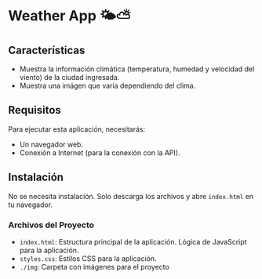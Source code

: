 #  Weather App 🌤️⛅

## Características

- Muestra la información climática (temperatura, humedad y velocidad del viento) de la ciudad ingresada.
- Muestra una imágen que varía dependiendo del clima.

## Requisitos

Para ejecutar esta aplicación, necesitarás:

- Un navegador web.
- Conexión a Internet (para la conexión con la API).


## Instalación

No se necesita instalación. Solo descarga los archivos y abre `index.html` en tu navegador.

### Archivos del Proyecto

- `index.html`: Estructura principal de la aplicación. Lógica de JavaScript para la aplicación.
- `styles.css`: Estilos CSS para la aplicación.
- `./img`: Carpeta con imágenes para el proyecto